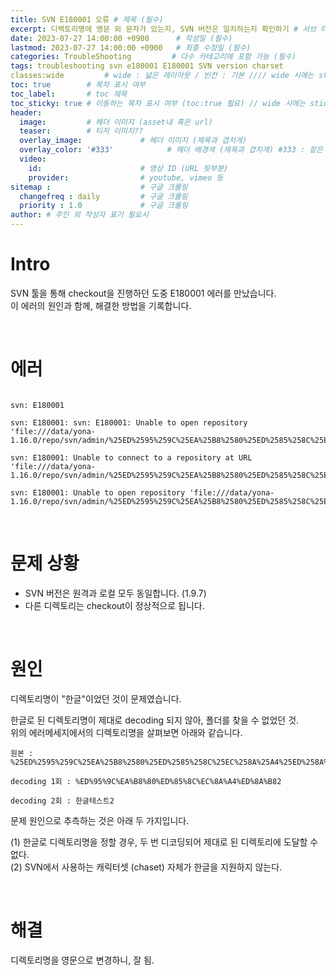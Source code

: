 ```yaml
---
title: SVN E180001 오류 # 제목 (필수)
excerpt: 디렉토리명에 영문 외 문자가 있는지, SVN 버전은 일치하는지 확인하기 # 서브 타이틀이자 meta description (필수)
date: 2023-07-27 14:00:00 +0900      # 작성일 (필수)
lastmod: 2023-07-27 14:00:00 +0900   # 최종 수정일 (필수)
categories: TroubleShooting         # 다수 카테고리에 포함 가능 (필수)
tags: troubleshooting svn e180001 E180001 SVN version charset                     # 태그 복수개 가능 (필수)
classes:wide         # wide : 넓은 레이아웃 / 빈칸 : 기본 //// wide 시에는 sticky toc 불가
toc: true        # 목차 표시 여부
toc_label:       # toc 제목
toc_sticky: true # 이동하는 목차 표시 여부 (toc:true 필요) // wide 시에는 sticky toc 불가
header: 
  image:         # 헤더 이미지 (asset내 혹은 url)
  teaser:        # 티저 이미지??
  overlay_image:             # 헤더 이미지 (제목과 겹치게)
  overlay_color: '#333'            # 헤더 배경색 (제목과 겹치게) #333 : 짙은 회색 (필수)
  video:
    id:                      # 영상 ID (URL 뒷부분)
    provider:                # youtube, vimeo 등
sitemap :                    # 구글 크롤링
  changefreq : daily         # 구글 크롤링
  priority : 1.0             # 구글 크롤링
author: # 주인 외 작성자 표기 필요시
---
```

<!--postNo: 20230727_001-->


# Intro  

SVN 툴을 통해 checkout을 진행하던 도중 E180001 에러를 만났습니다.  
이 에러의 원인과 함께, 해결한 방법을 기록합니다.  

<br>

# 에러

```terminal

svn: E180001

svn: E180001: svn: E180001: Unable to open repository 'file:///data/yona-1.16.0/repo/svn/admin/%25ED%2595%259C%25EA%25B8%2580%25ED%2585%258C%25EC%258A%25A4%25ED%258A%25B82'

svn: E180001: Unable to connect to a repository at URL 'file:///data/yona-1.16.0/repo/svn/admin/%25ED%2595%259C%25EA%25B8%2580%25ED%2585%258C%25EC%258A%25A4%25ED%258A%25B82'

svn: E180001: Unable to open repository 'file:///data/yona-1.16.0/repo/svn/admin/%25ED%2595%259C%25EA%25B8%2580%25ED%2585%258C%25EC%258A%25A4%25ED%258A%25B82'

```

<br>

# 문제 상황

* SVN 버전은 원격과 로컬 모두 동일합니다. (1.9.7)  
* 다른 디렉토리는 checkout이 정상적으로 됩니다.  

<br>

# 원인

디렉토리명이 "한글"이었던 것이 문제였습니다.  

한글로 된 디렉토리명이 제대로 decoding 되지 않아, 폴더를 찾을 수 없었던 것.  
위의 에러메세지에서의 디렉토리명을 살펴보면 아래와 같습니다.  

```terminal
원본 : %25ED%2595%259C%25EA%25B8%2580%25ED%2585%258C%25EC%258A%25A4%25ED%258A%25B82

decoding 1회 : %ED%95%9C%EA%B8%80%ED%85%8C%EC%8A%A4%ED%8A%B82

decoding 2회 : 한글테스트2
```

문제 원인으로 추측하는 것은 아래 두 가지입니다.  

(1) 한글로 디렉토리명을 정할 경우, 두 번 디코딩되어 제대로 된 디렉토리에 도달할 수 없다.  
(2) SVN에서 사용하는 캐릭터셋 (chaset) 자체가 한글을 지원하지 않는다.  

<br>

# 해결

디렉토리명을 영문으로 변경하니, 잘 됨.  

<br>